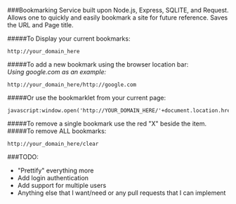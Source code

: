 ###Bookmarking Service built upon Node.js, Express, SQLITE, and Request.  
Allows one to quickly and easily bookmark a site for future reference. Saves the
URL and Page title.

#####To Display your current bookmarks:  
  
    http://your_domain_here

#####To add a new bookmark using the browser location bar:  
*Using google.com as an example:*  

    http://your_domain_here/http://google.com

#####Or use the bookmarklet from your current page:  

    javascript:window.open('http://YOUR_DOMAIN_HERE/'+document.location.href);

#####To remove a single bookmark use the red "X" beside the item.
#####To remove ALL bookmarks:  

    http://your_domain_here/clear

###TODO:
 - "Prettify" everything more
 - Add login authentication
 - Add support for multiple users
 - Anything else that I want/need or any pull requests that I can implement
